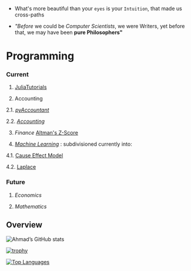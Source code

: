 - What's more beautiful than your `eyes` is your `Intuition`, that made us cross-paths 

- _"Before_ we could be _Computer Scientists_, we were Writers,
yet before that, we may have been __pure Philosophers"__


# Programming

### Current

1. [JuliaTutorials](https://github.com/adamwillisMastery/JuliaTutorials)

2. Accounting 

2.1. [_pyAccountant_](https://github.com/adamwillisMastery/pyAccountant) 

2.2. [_Accounting_](https://github.com/adamwillisXanax/Thee-accountant)

3. _Finance_ 
[Altman's Z-Score](https://github.com/adamwillisXanax/SolvencyPredictor/blob/main/README.md)


4. [_Machine Learning_](https://github.com/adamwillisMastery/MachineLearner) : subdivisioned currently  into:


4.1. [Cause Effect Model](https://github.com/adamwillisMastery/CauseEffect)

4.2. [Laplace](https://github.com/adamwillisMastery/Laplace)

### Future

1. _Economics_

2. _Mathematics_


## Overview  

![Ahmad’s GitHub stats](https://github-readme-stats.vercel.app/api?username=adamwillisMastery&show_icons=true&theme)  

[![trophy](https://github-profile-trophy.vercel.app/?username=adamwillisMastery)
](https://github-profile-trophy.vercel.app/?username=adamwillisMastery)  

[![Top Languages](https://github-readme-stats.vercel.app/api/top-langs/?username=adamwillisMastery&hide=kotlin&layout=compact)](https://github-readme-stats.vercel.app/api/top-langs/?username=adamwillisMastery&hide=kotlin&layout=compact)
